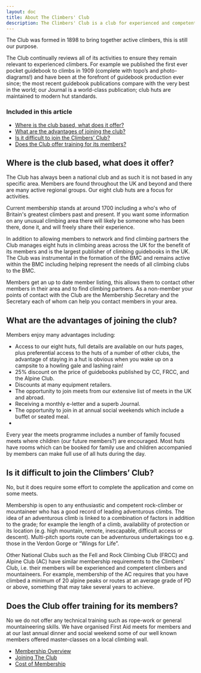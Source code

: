 ```yaml
---
layout: doc
title: About The Climbers' Club
description: The Climbers' Club is a club for experienced and competent climbers and mountaineers. We strongly support the traditional British approach to climbing which is often now simply called "Trad".
---
```


The Club was formed in 1898 to bring together active climbers, this is still our purpose.

The Club continually reviews all of its activities to ensure they remain relevant to experienced climbers. For example we published the first ever pocket guidebook to climbs in 1909 (complete with topo’s and photo-diagrams!) and have been at the forefront of guidebook production ever since; the most recent guidebook publications compare with the very best in the world; our Journal is a world-class publication; club huts are maintained to modern hut standards.


### Included in this article

- [Where is the club based, what does it offer?](#where-is-the-club-based-what-does-it-offer)
- [What are the advantages of joining the club?](#what-are-the-advantages-of-joining-the-club)
- [Is it difficult to join the Climbers’ Club?](#is-it-difficult-to-join-the-climbers-club)
- [Does the Club offer training for its members?](#does-the-club-offer-training-for-its-members)

## Where is the club based, what does it offer?

The Club has always been a national club and as such it is not based in any specific area. Members are found throughout the UK and beyond and there are many active regional groups. Our eight club huts are a focus for activities.

Current membership stands at around 1700 including a who's who of Britain's greatest climbers past and present. If you want some information on any unusual climbing area there will likely be someone who has been there, done it, and will freely share their experience.

In addition to allowing members to network and find climbing partners the Club manages eight huts in climbing areas across the UK for the benefit of its members and is the largest publisher of climbing guidebooks in the UK. The Club was instrumental in the formation of the BMC and remains active within the BMC including helping represent the needs of all climbing clubs to the BMC.

Members get an up to date member listing, this allows them to contact other members in their area and to find climbing partners. As a non-member your points of contact with the Club are the Membership Secretary and the Secretary each of whom can help you contact members in your area.

## What are the advantages of joining the club?

Members enjoy many advantages including:

* Access to our eight huts, full details are available on our huts pages, plus preferential access to the huts of a number of other clubs, the advantage of staying in a hut is obvious when you wake up on a campsite to a howling gale and lashing rain!
* 25% discount on the price of guidebooks published by CC, FRCC, and the Alpine Club.
* Discounts at many equipment retailers.
* The opportunity to join meets from our extensive list of meets in the UK and abroad.
* Receiving a monthly e-letter and a superb Journal.
* The opportunity to join in at annual social weekends which include a buffet or seated meal.
*
Every year the meets programme includes a number of family focused meets where children (our future members?) are encouraged. Most huts have rooms which can be booked for family use and children accompanied by members can make full use of all huts during the day.

## Is it difficult to join the Climbers’ Club?

No, but it does require some effort to complete the application and come on some meets.

Membership is open to any enthusiastic and competent rock-climber or mountaineer who has a good record of leading adventurous climbs. The idea of an adventurous climb is linked to a combination of factors in addition to the grade; for example the length of a climb, availability of protection or its location (e.g. high mountain, remote, inescapable, difficult access or descent). Multi-pitch sports route can be adventurous undertakings too e.g. those in the Verdon Gorge or “Wings for Life”.

Other National Clubs such as the Fell and Rock Climbing Club (FRCC) and Alpine Club (AC) have similar membership requirements to the Climbers’ Club, i.e. their members will be experienced and competent climbers and mountaineers. For example, membership of the AC requires that you have climbed a minimum of 20 alpine peaks or routes at an average grade of PD or above, something that may take several years to achieve.

## Does the Club offer training for its members?

No we do not offer any technical training such as rope-work or general mountaineering skills. We have organised First Aid meets for members and at our last annual dinner and social weekend some of our well known members offered master-classes on a local climbing wall.

* [Membership Overview](/docs/membership/membership-overview)
* [Joining The Club](/docs/membership/joining-the-club)
* [Cost of Membership](/docs/membership/cost-of-membership)
